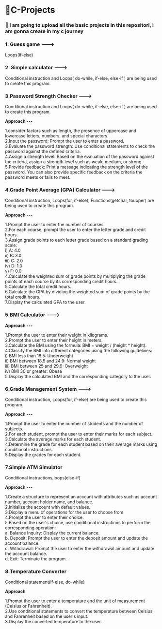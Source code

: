 # 🚀C-Projects

<h3><b>🎯 I am going to upload all the basic projects in this repositori, I am gonna create in my c journey </b></h3>

<h3>1. Guess game ---></h3>

Loops(if-else) 

<h3>2. Simple calculator ---></h3> 

Conditional instruction and Loops( do-while, if-else, else-if ) are being used to create this program.

<h3>3.Password Strength Checker ---></h3>

Conditional instruction and Loops( do-while, if-else, else-if ) are being used to create this program.

<b>Approach ---</b>

1.consider factors such as length, the presence of uppercase and lowercase letters, numbers, and special characters.<br>
2.Input the password: Prompt the user to enter a password.<br>
3.Evaluate the password strength: Use conditional statements to check the password against the defined criteria.<br>
4.Assign a strength level: Based on the evaluation of the password against the criteria, assign a strength level such as weak, medium, or strong.<br>
5.Provide feedback: Print a message indicating the strength level of the password. You can also provide specific feedback on the criteria the password meets or fails to meet.

<h3>4.Grade Point Average (GPA) Calculator ---></h3>

Conditional instruction, Loops(for, if-else), Functions(getchar, toupper) are being used to create this program.

<b>Approach ---</b>

1.Prompt the user to enter the number of courses.<br>
2.For each course, prompt the user to enter the letter grade and credit hours.<br>
3.Assign grade points to each letter grade based on a standard grading scale:<br>
i) A: 4.0<br>
ii) B: 3.0<br>
iii) C: 2.0<br>
iv) D: 1.0<br>
v) F: 0.0<br>
4.Calculate the weighted sum of grade points by multiplying the grade points of each course by its corresponding credit hours.<br>
5.Calculate the total credit hours.<br>
6.Calculate the GPA by dividing the weighted sum of grade points by the total credit hours.<br>
7.Display the calculated GPA to the user.<br>

<h3>5.BMI Calculator ---></h3>

<b>Approach ---</b>

1.Prompt the user to enter their weight in kilograms.<br>
2.Prompt the user to enter their height in meters.<br>
3.Calculate the BMI using the formula: BMI = weight / (height * height).<br>
4.Classify the BMI into different categories using the following guidelines:<br>
i) BMI less than 18.5: Underweight<br>
ii) BMI between 18.5 and 24.9: Normal weight<br>
iii) BMI between 25 and 29.9: Overweight<br>
iv) BMI 30 or greater: Obese<br>
5.Display the calculated BMI and the corresponding category to the user.<br>

<h3>6.Grade Management System ---></h3>

Conditional instruction, Loops(for, if-else) are being used to create this program.

<b>Approach ---</b>

1.Prompt the user to enter the number of students and the number of subjects.<br>
2.For each student, prompt the user to enter their marks for each subject.<br>
3.Calculate the average marks for each student.<br>
4.Determine the grade for each student based on their average marks using conditional instructions.<br>
5.Display the grades for each student.<br>

<h3>7.Simple ATM Simulator</h3>

Conditional instructions,loops(else-if)

<b>Approach ---</b>

1.Create a structure to represent an account with attributes such as account number, account holder name, and balance.<br>
2.Initialize the account with default values.<br>
3.Display a menu of operations for the user to choose from.<br>
4.Prompt the user to enter their choice.<br>
5.Based on the user's choice, use conditional instructions to perform the corresponding operation:<br>
a. Balance Inquiry: Display the current balance.<br>
b. Deposit: Prompt the user to enter the deposit amount and update the account balance.<br>
c. Withdrawal: Prompt the user to enter the withdrawal amount and update the account balance.<br>
d. Exit: Terminate the program.<br>

<h3>8.Temperature Converter</h3>

Conditional statement(if-else, do-while)<br>

<b>Approach</b>

1.Prompt the user to enter a temperature and the unit of measurement (Celsius or Fahrenheit).<br>
2.Use conditional statements to convert the temperature between Celsius and Fahrenheit based on the user's input.<br>
3.Display the converted temperature to the user.<br>

